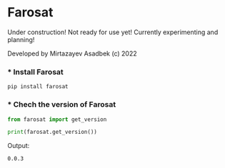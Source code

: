 # Farosat

Under construction! Not ready for use yet! Currently experimenting and planning!

Developed by Mirtazayev Asadbek (c) 2022

###     * Install Farosat

```
pip install farosat
```

###  * Chech the version of Farosat

```python
from farosat import get_version

print(farosat.get_version())
```

Output:

```
0.0.3
```